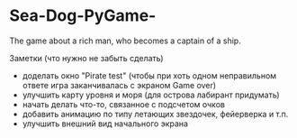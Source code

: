 # Sea-Dog-PyGame-
The game about a rich man, who becomes a captain of a ship.

Заметки (что нужно не забыть сделать)
- доделать окно "Pirate test" (чтобы при хоть одном неправильном ответе игра заканчивалась с экраном Game over)
- улучшить карту уровня и моря (для острова лабирант придумать)
- начать делать что-то, связанное с подсчетом очков
- добавить анимацию по типу летающих звездочек, фейерверка и т.п.
- улучшить внешний вид начального экрана
